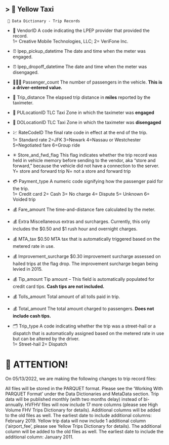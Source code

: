   ## >    🚕 Yellow Taxi 
     📕 Data Dictionary - Trip Records 

  *  ️⃣ VendorID A code indicating the LPEP provider that provided the record.    
  1= Creative Mobile Technologies, LLC; 2= VeriFone Inc. 

  * ⏰ lpep_pickup_datetime The date and time when the meter was engaged.  
  * ⏰ lpep_dropoff_datetime The date and time when the meter was disengaged.   
  
  * 🧑‍🤝‍🧑 Passenger_count The number of passengers in the vehicle.    **This is a driver-entered value.**
  
  * 📌 Trip_distance The elapsed trip distance in **miles** reported by the taximeter. 
  
  * 📍 PULocationID TLC Taxi Zone in which the taximeter was **engaged**
  
  * 📍 DOLocationID TLC Taxi Zone in which the taximeter was **disengaged**
   
  * 💹 RateCodeID The final rate code in effect at the end of the trip.  
  1= Standard rate 
  2=JFK 
  3=Newark 
  4=Nassau or Westchester 
  5=Negotiated fare 
  6=Group ride 
  
  * ✳ Store_and_fwd_flag This flag indicates whether the trip record was held in vehicle 
  memory before sending to the vendor, aka “store and forward,” 
  because the vehicle did not have a connection to the server.   
  Y= store and forward trip 
  N= not a store and forward trip 
  
  * 💳 Payment_type A numeric code signifying how the passenger paid for the trip.  
  1= Credit card 
  2= Cash 
  3= No charge 
  4= Dispute 
  5= Unknown 
  6= Voided trip 
  
  * 💰 Fare_amount The time-and-distance fare calculated by the meter. 
  
  * 💰 Extra Miscellaneous extras and surcharges.  Currently, this only includes 
  the $0.50 and $1 rush hour and overnight charges. 
  
  * 💰 MTA_tax $0.50 MTA tax that is automatically triggered based on the metered  rate in use. 
  
  * 💰 Improvement_surcharge $0.30 improvement surcharge assessed on hailed trips at the flag drop. The improvement surcharge began being levied in 2015. 
  
  * 💰 Tip_amount Tip amount – This field is automatically populated for credit card  tips. **Cash tips are not included.**
  
  * 💰 Tolls_amount Total amount of all tolls paid in trip.  
  
  * 💰 Total_amount The total amount charged to passengers. **Does not include cash tips.** 
  
  * 🗂 Trip_type A code indicating whether the trip was a street-hail or a dispatch 
  that is automatically assigned based on the metered rate in use but 
  can be altered by the driver.   
  1= Street-hail 
  2= Dispatch
#   📓 ATTENTION!
  
  On 05/13/2022, we are making the following changes to trip record files:
  
  All files will be stored in the PARQUET format. Please see the ‘Working With PARQUET Format’ under the Data Dictionaries and MetaData section.
  Trip data will be published monthly (with two months delay) instead of bi-annually.
  HVFHV files will now include 17 more columns (please see High Volume FHV Trips Dictionary for details). Additional columns will be added to the old files as well. The earliest date to include additional columns: February 2019.
  Yellow trip data will now include 1 additional column (‘airport_fee’, please see Yellow Trips Dictionary for details). The additional column will be added to the old files as well. The earliest date to include the additional column: January 2011.
